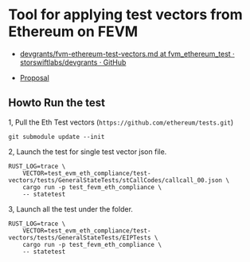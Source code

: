 # Tool for applying test vectors from Ethereum on FEVM

* [devgrants/fvm-ethereum-test-vectors.md at fvm_ethereum_test · storswiftlabs/devgrants · GitHub](https://github.com/storswiftlabs/devgrants/blob/fvm_ethereum_test/rfps/fvm-ethereum-test-vectors.md)

* [Proposal](https://docs.google.com/presentation/d/1u_-CamlnGZAVuY2ci3JSNnFq51l4X_TH/edit?usp=sharing&ouid=105194677015683983388&rtpof=true&sd=true)


## Howto Run the test

1, Pull the Eth Test vectors (`https://github.com/ethereum/tests.git`)

```
git submodule update --init
```

2, Launch the test for single test vector json file.

```
RUST_LOG=trace \
	VECTOR=test_evm_eth_compliance/test-vectors/tests/GeneralStateTests/stCallCodes/callcall_00.json \
	cargo run -p test_fevm_eth_compliance \
	-- statetest
```

3, Launch all the test under the folder.

```
RUST_LOG=trace \
	VECTOR=test_evm_eth_compliance/test-vectors/tests/GeneralStateTests/EIPTests \
	cargo run -p test_fevm_eth_compliance \
	-- statetest
```

